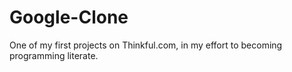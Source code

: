 Google-Clone
============
One of my first projects on Thinkful.com, in my effort to becoming programming literate. 
